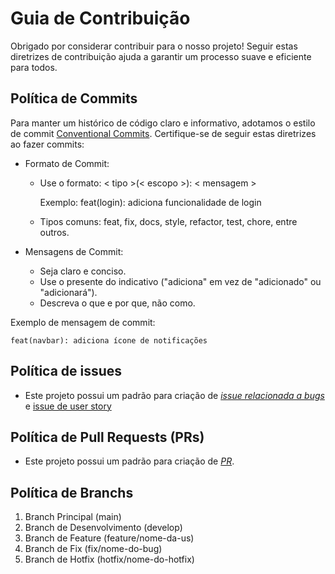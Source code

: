 
# Guia de Contribuição

Obrigado por considerar contribuir para o nosso projeto! Seguir estas diretrizes de contribuição ajuda a garantir um processo suave e eficiente para todos.

## Política de Commits

Para manter um histórico de código claro e informativo, adotamos o estilo de commit [Conventional Commits](https://www.conventionalcommits.org/en/v1.0.0/). Certifique-se de seguir estas diretrizes ao fazer commits:

- Formato de Commit:
    - Use o formato: < tipo >(< escopo >): < mensagem >

        Exemplo: feat(login): adiciona funcionalidade de login

    - Tipos comuns: feat, fix, docs, style, refactor, test, chore, entre outros.

- Mensagens de Commit:
    - Seja claro e conciso.
    - Use o presente do indicativo ("adiciona" em vez de "adicionado" ou "adicionará").
    - Descreva o que e por que, não como.

Exemplo de mensagem de commit: 

```feat(navbar): adiciona ícone de notificações```

## Política de issues

* Este projeto possui um padrão para criação de [_issue relacionada a bugs_](https://github.com/mdsreq-fga-unb/2023.2-NutriPlanner/blob/main/.github/ISSUE_TEMPLATE/issue-template.md) e [issue de user story](https://github.com/mdsreq-fga-unb/2023.2-NutriPlanner/blob/doc/contributing/.github/ISSUE_TEMPLATE/user-story-template.md)


## Política de Pull Requests (PRs)

* Este projeto possui um padrão para criação de [_PR_](https://github.com/mdsreq-fga-unb/2023.2-NutriPlanner/blob/doc/contributing/.github/pull_request_template.md).


## Política de Branchs

1. Branch Principal (main)
2. Branch de Desenvolvimento (develop)
3. Branch de Feature (feature/nome-da-us)
4. Branch de Fix (fix/nome-do-bug)
5. Branch de Hotfix (hotfix/nome-do-hotfix)

